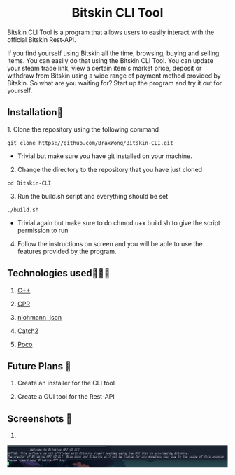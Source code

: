 <h1 style = "text-align: center"> Bitskin CLI Tool </h1>

<p> Bitskin CLI Tool is a program that allows users to easily interact with the official Bitskin Rest-API.</p>
<p>If you find yourself using Bitskin all the time, browsing, buying and selling items. You can easily do that using the Bitskin CLI Tool. You can update your steam trade link, view a certain item's market price, deposit or withdraw from Bitskin using a wide range of payment method provided by Bitskin. So what are you waiting for? Start up the program and try it out for yourself.</p>


<h2> Installation💾 </h2>
1. Clone the repository using the following command

```
git clone https://github.com/BraxWong/Bitskin-CLI.git
```
- Trivial but make sure you have git installed on your machine.

2. Change the directory to the repository that you have just cloned
```
cd Bitskin-CLI
```

3. Run the build.sh script and everything should be set
```
./build.sh
```
- Trivial again but make sure to do chmod u+x build.sh to give the script permission to run

4. Follow the instructions on screen and you will be able to use the features provided by the program.

<h2> Technologies used🧑🏻‍💻 </h2>

1. [C++](https://cplusplus.com/) 

2. [CPR](https://github.com/libcpr/cpr)

3. [nlohmann_json](https://github.com/nlohmann/json)

4. [Catch2](https://github.com/catchorg/Catch2)

5. [Poco](https://github.com/pocoproject/poco)

<h2>Future Plans 📝</h2>

1. Create an installer for the CLI tool

2. Create a GUI tool for the Rest-API


<h2>Screenshots 📸</h2>

1. 
![MainMenu](/Resources/Starting_Screen.png)
